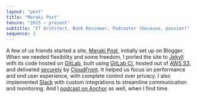 ```yaml
---
layout: "post"
title: "Meraki Post"
tenure: "2015 – present"
subtitle: "IT Architect, Book Reviewer, Podcaster (because, passion)"
sequence: 2
---
```


A few of us friends started a site, [Meraki Post](https://www.merakipost.com), initially set up on Blogger. When we needed flexibility and some freedom, I ported the site to [Jekyll](https://jekyllrb.com/) with its code hosted on [GitLab](https://gitlab.com), built using [GitLab&nbsp;CI](https://about.gitlab.com/features/gitlab-ci-cd/), hosted out of [AWS&nbsp;S3](https://aws.amazon.com/s3/), and delivered [securely](https://aws.amazon.com/certificate-manager/) by [CloudFront](https://aws.amazon.com/cloudfront/). It helped us focus on performance and end user experience, with complete control over privacy. I also implemented [Slack](https://slack.com/) with custom integrations to streamline communication and monitoring. And I [podcast on Anchor](https://anchor.fm/merakipost) as well, when I find time.
